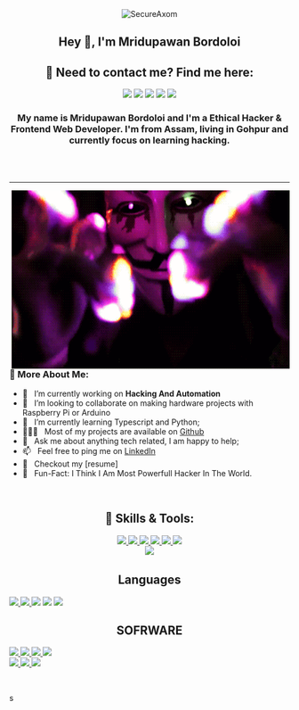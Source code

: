 <div align="center" width="50">
<img src="https://github.com/SecureAxom/SecureAxom/blob/main/hacked.gif" href="https://github.com/secureaxom" alt="SecureAxom"  width="550"/><br> 

## Hey 👋, I'm Mridupawan Bordoloi

<h2> 📣 Need to contact me? Find me here: <br/> </h2>
  <a href="mailto:contact@daniels-roth-stan.fr?subject=[GitHub]%20🔥%20Prise%20de%20contact&body=Bonjour%20Stan%2C%0A%0AJe%20viens%20vers%20toi%20aujourd%27hui%20apr%C3%A8s%20avoir%20vu%20ton%20profil%20GitHub%20pour%20..."><img src="https://img.shields.io/badge/e‑mail-D14836.svg?style=for-the-badge&logo=GMail&logoColor=white"/></a>
  <a href="https://instagram.com/mrstandu33"><img src="https://img.shields.io/badge/instagram-E4405F.svg?style=for-the-badge&logo=instagram&logoColor=white"/></a>
  <a href="https://twitch.tv/mrstandu33"><img src="https://img.shields.io/badge/twitch-9146FF.svg?style=for-the-badge&logo=twitch&logoColor=white"/></a>
  <a href="https://linkedin.com/in/stan-daniels-roth-278478127"><img src="https://img.shields.io/badge/linkedin-0077B5.svg?style=for-the-badge&logo=linkedin&logoColor=white"/></a>
  <a href="https://twitter.com/mrstandu33"><img src="https://img.shields.io/badge/twitter-1DA1F2.svg?style=for-the-badge&logo=twitter&logoColor=white"/></a>
</p>
<p>

<h3> My name is Mridupawan Bordoloi and I'm a Ethical Hacker & Frontend Web Developer. I'm from Assam, living in Gohpur and currently focus on learning hacking. </h3> 
<br/>
<br/>
</div>
<hr></hr>
<img align="right" alt="GIF" src="https://github.com/secureaxom/secureaxom/blob/main/hacker.gif?raw=true" width="500" height="320" />
  
### 🧐 More About Me:

- 🔭 &nbsp; I’m currently working on **Hacking And Automation**
- 🤝 &nbsp; I’m looking to collaborate on making hardware projects with Raspberry Pi or Arduino
- 🌱 &nbsp; I’m currently learning Typescript and Python; 
- 👨🏻‍💻 &nbsp; Most of my projects are available on [Github](https://github.com/Mridupawan503?tab=repositories)
- 💬 &nbsp; Ask me about anything tech related, I am happy to help;
- 📫 &nbsp; Feel free to ping me on [LinkedIn](https://www.linkedin.com/in/Mridupawan503/)
- 📝 &nbsp; Checkout my [resume]
- 🎉 &nbsp; Fun-Fact: I Think I Am Most Powerfull Hacker In The World.

<br>


<h2 align="center"> 🔧 Skills & Tools: </h2>


<p align="center">
  
  <a href="https://portswigger.net/burp">
    <img src="https://img.shields.io/badge/burp Suite-00599C?style=for-the-badge&logo=java&logoColor=white">
  </a>
  
   <a href="https://www.metasploit.com/">
    <img src="https://img.shields.io/badge/Metasploit-61DAFB?&style=for-the-badge&logo=Meta&logoColor=121212">
  </a>
  
  <a href="https://www.sqlite.org/index.html">
    <img src="https://img.shields.io/badge/Sqlmap-003B57?&style=for-the-badge&logo=mysql&logoColor=white">
  </a>

 <a href="#">
    <img src="https://img.shields.io/badge/Dirsearch-1572B6?style=for-the-badge&logo=python&logoColor=white">
  </a>

  <a href="#">
    <img src="https://img.shields.io/badge/Subfinder-httpx-323330?style=for-the-badge&logo=go&logoColor=F7DF1E">
  </a>

 <a href="https://nodejs.org/en/">
    <img src="https://img.shields.io/badge/Naabu-nuclei-339933?style=for-the-badge&logo=go&logoColor=white">
  </a>
  <br>

<a href="https://www.json.org/json-en.html">
    <img src="https://img.shields.io/badge/Assetfinder-Amass-000000?style=for-the-badge&logo=go&logoColor=white">
  </a>


<h2 align="center"> Languages </h2>  
 
  <a href="https://html.com/">
    <img src="https://img.shields.io/badge/HTML-E34F26?style=for-the-badge&logo=HTML5&logoColor=white">
  </a>
 <a href="#">
   <img src="https://img.shields.io/badge/GNU-Bash-brightgreen?style=for-the-badge&logo=linux&logoColor=cyan">
 </a>
 <a href="#"></a>
   <img src="https://img.shields.io/badge/CSS3-BOOTSTRAP-brightgreen?style=for-the-badge&logo=CSS3&logoColor=blue">
 </a>
  <a href="#"></a>
   <img src="https://img.shields.io/badge/FISH-FISH-red?style=for-the-badge&logo=FISH&logoColor=blue">
 </a>
 <a href="#"></a>
 <img src="https://img.shields.io/badge/PYTHON-blue?style=for-the-badge&logo=python&logoColor=yellow">
 </a>

 <h2 align="center"> SOFRWARE </h2>
  <a href="https://www.sublimetext.com/">
    <img src="https://img.shields.io/badge/sublime%20text-FF9800?&style=for-the-badge&logo=sublime-text&logoColor=white">
  </a>
  <a href="https://code.visualstudio.com/">
    <img src="https://img.shields.io/badge/VS%20Code-007ACC?&style=for-the-badge&logo=visual-studio-code&logoColor=white">
  </a>
  <a href="https://www.google.com/intl/en_in/chrome/">
    <img src="https://img.shields.io/badge/google%20chrome-4285F4?&style=for-the-badge&logo=google%20chrome&logoColor=white">
  </a>
  <a href="https://git-scm.com/">
    <img src="https://img.shields.io/badge/github-F05032?&style=for-the-badge&logo=github&logoColor=white">
  </a>
  <br>
<a href="https://www.apple.com/in/macos/monterey/">
    <img src="https://img.shields.io/badge/MacOS-000000?&style=for-the-badge&logo=Apple&logoColor=white">
  </a>
<a href="https://www.apple.com/in/macos/monterey/">
    <img src="https://img.shields.io/badge/MacOS-000000?&style=for-the-badge&logo=Apple&logoColor=white">
  </a>
<a href="microsoft.com">
    <img src="https://img.shields.io/badge/?&style=for-the-badge&logo=Apple&logoColor=white">
  </a>

</p>

<br>

s
